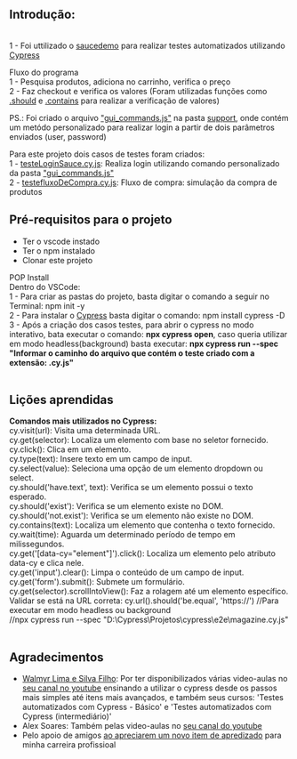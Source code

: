 ## Introdução:
<br>1 - Foi uttilizado o [saucedemo](https://www.saucedemo.com/v1/) para realizar testes automatizados utilizando [Cypress](https://www.cypress.io)<br>

Fluxo do programa <br>
1 - Pesquisa produtos, adiciona no carrinho, verifica o preço<br>
2 - Faz checkout e verifica os valores (Foram utilizadas funções como [.should](https://docs.cypress.io/api/commands/should) e [.contains](https://docs.cypress.io/api/commands/contains) para realizar a verificação de valores) <br>

PS.: Foi criado o arquivo ["gui_commands.js"](https://github.com/samuelsantanam/TestesAutomatizadosCypress/blob/main/cypress/support/gui_commands.js) na pasta [support](https://github.com/samuelsantanam/TestesAutomatizadosCypress/tree/main/cypress/support), onde contém um metódo personalizado para realizar login a partir de dois parâmetros enviados (user, password) <br>

Para este projeto dois casos de testes foram criados: <br>
1 - [testeLoginSauce.cy.js](https://github.com/samuelsantanam/TestesAutomatizadosCypress/blob/main/cypress/e2e/testeLoginSauce.cy.js): Realiza login utilizando comando personalizado da pasta ["gui_commands.js"](https://github.com/samuelsantanam/TestesAutomatizadosCypress/blob/main/cypress/support/gui_commands.js)<br>
2 - [testefluxoDeCompra.cy.js](https://github.com/samuelsantanam/TestesAutomatizadosCypress/blob/main/cypress/e2e/testefluxoDeCompra.cy.js): Fluxo de compra: simulação da compra de produtos<br>

## Pré-requisitos para o projeto
 - Ter o vscode instado
 - Ter o npm instalado
 - Clonar este projeto
 
POP Install<br>
Dentro do VSCode:<br>
1 - Para criar as pastas do projeto, basta digitar o comando a seguir no Terminal: npm init -y<br>
2 - Para instalar o [Cypress](https://www.cypress.io) basta digitar o comando: </b> npm install cypress -D</b><br>
3 - Após a criação dos casos testes, para abrir o cypress no modo interativo, bata executar o comando: <b>npx cypress open</b>, caso queria utilizar em modo headless(background) basta executar: <b>npx cypress run --spec "Informar o caminho do arquivo que contém o teste criado com a extensão: .cy.js"</b><br>
<br>

## <b>Lições aprendidas<br></b>

<b>Comandos mais utilizados no Cypress: <br></b>
cy.visit(url): Visita uma determinada URL. <br>
cy.get(selector): Localiza um elemento com base no seletor fornecido. <br>
cy.click(): Clica em um elemento. <br>
cy.type(text): Insere texto em um campo de input. <br>
cy.select(value): Seleciona uma opção de um elemento dropdown ou select. <br>
cy.should('have.text', text): Verifica se um elemento possui o texto esperado. <br>
cy.should('exist'): Verifica se um elemento existe no DOM. <br>
cy.should('not.exist'): Verifica se um elemento não existe no DOM. <br>
cy.contains(text): Localiza um elemento que contenha o texto fornecido. <br>
cy.wait(time): Aguarda um determinado período de tempo em milissegundos. <br>
cy.get('[data-cy="element"]').click(): Localiza um elemento pelo atributo data-cy e clica nele. <br>
cy.get('input').clear(): Limpa o conteúdo de um campo de input. <br> 
cy.get('form').submit(): Submete um formulário. <br>
cy.get(selector).scrollIntoView(): Faz a rolagem até um elemento específico. 
Validar se está na URL correta: 
cy.url().should('be.equal', 'https://')
//Para executar em modo headless ou background<br>
//npx cypress run --spec "D:\Cypress\Projetos\cypress\e2e\magazine.cy.js"<br>
<br>

## Agradecimentos
 - [Walmyr Lima e Silva Filho](https://www.linkedin.com/in/walmyr-lima-e-silva-filho/): Por ter disponibilizados várias video-aulas no [seu canal no youtube](https://www.youtube.com/@TalkingAboutTesting) ensinando a utilizar o cypress desde os passos mais simples até itens mais avançados, e também seus cursos: 'Testes automatizados com Cypress - Básico' e 'Testes automatizados com Cypress (intermediário)'
- Alex Soares: Também pelas video-aulas no [seu canal do youtube](https://www.youtube.com/@alexosoares)
- Pelo apoio de amigos [ao apreciarem um novo item de apredizado](https://www.linkedin.com/feed/update/urn:li:activity:7174030314221015040/) para minha carreira profissioal
  


